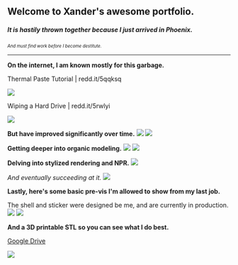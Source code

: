 ## **Welcome to Xander's awesome portfolio.**

##### It is hastily thrown together because I just arrived in Phoenix.

<sub><sup>*And must find work before I become destitute.*</sup></sub>

___


**On the internet, I am known mostly for this garbage.**

Thermal Paste Tutorial | redd.it/5qqksq

<img src="https://i.imgur.com/udcnqMJ.gif"/>


Wiping a Hard Drive | redd.it/5rwlyi

<img src="https://i.imgur.com/XVQ2sIX.gif"/>



**But have improved significantly over time.**
<img src="https://i.imgur.com/qCaqUeQ.png">
<img src="https://i.imgur.com/TZDZCnZ.png">



**Getting deeper into organic modeling.**
<img src="https://i.imgur.com/8LZ8nV0.png">
<img src="https://i.imgur.com/kZ7kXmK.png">



**Delving into stylized rendering and NPR.**
<img src="https://i.imgur.com/b0jyvjJ.png">

*And eventually succeeding at it.*
<img src="https://i.imgur.com/vfNhutL.png">



**Lastly, here's some basic pre-vis I'm allowed to show from my last job.**


The shell and sticker were designed be me, and are currently in production.
<img src="https://i.imgur.com/iVbmIlw.png">
<img src="https://i.imgur.com/WHmdNND.png">


**And a 3D printable STL so you can see what I do best.**
 
 
 [Google Drive](https://drive.google.com/file/d/1YYe3pd9T7xGEAwxxRyAtmVwq06m_UBnC/view?usp=sharing)


<img src="https://i.imgur.com/kD6D2sZ.png">
